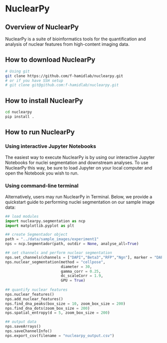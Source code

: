 # NuclearPy

## Overview of NuclearPy

NuclearPy is a suite of bioinformatics tools for 
the quantification and analysis of nuclear features from
high-content imaging data. 

## How to download NuclearPy

```bash
# Using git
git clone https://github.com/f-hamidlab/nuclearpy.git
# or if you have SSH setup
# git clone git@github.com:f-hamidlab/nuclearpy.git
```

## How to install NuclearPy
```bash
cd nuclearpy
pip install .
```

## How to run NuclearPy

### Using interactive Jupyter Notebooks

The easiest way to execute NuclearPy is by using 
our interactive Jupyter Notebooks for 
nuclei segmentation and downstream analyses. To
use NuclearPy this way, be sure to load Jupyter on
your local computer and open the Notebook you wish
to run. 

### Using command-line terminal

Alternatively, users may run NuclearPy in Terminal. 
Below, we provide a quickstart guide to performing 
nuclei segmentation on our sample image data:

```python
## load modules
import nuclearpy.segmentation as ncp
import matplotlib.pyplot as plt

## create Segmentador object
path = "../data/sample_images/experiment1"
nps = ncp.Segmentador(path, outdir = None, analyse_all=True)

## set channels and perform nuclear segmentation
nps.set_channels(channels = ["DAPI","Beta3","RFP","Ngn"], marker = "DAPI")
nps.nuclear_segmentation(method = "cellpose", 
                         diameter = 30, 
                         gamma_corr = 0.25, 
                         dc_scaleCorr = 1.9,
                         GPU = True)
                         
## quantify nuclear features
nps.nuclear_features()
nps.add_nuclear_features()
nps.find_dna_peaks(box_size = 10, zoom_box_size = 200)
nps.find_dna_dots(zoom_box_size = 200)
nps.spatial_entropy(d = 5, zoom_box_size = 200)

## output data
nps.saveArrays()
nps.saveChannelInfo()
nps.export_csv(filename = "nuclearpy_output.csv")
```
